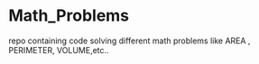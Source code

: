 # Math_Problems
 repo containing code solving different math problems like AREA , PERIMETER, VOLUME,etc..

